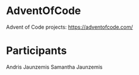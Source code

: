 # AdventOfCode

Advent of Code projects: https://adventofcode.com/

# Participants

Andris Jaunzemis
Samantha Jaunzemis 
